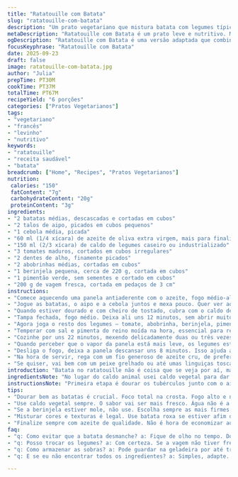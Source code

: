 ```yaml
---
title: "Ratatouille com Batata"
slug: "ratatouille-com-batata"
description: "Um prato vegetariano que mistura batata com legumes típicos da ratatouille. Sem glúten, sem laticínios, sem ovos e sem nozes. A textura da batata traz uma resistência interessante, diferente do clássico. O cozimento envolve dourar e em seguida cozinhar em caldo vegetal, garantindo um sabor bem integrado e textura agradável, levemente al dente. Ideal para quem quer um prato principal leve e nutritivo."
metaDescription: "Ratatouille com Batata é um prato leve e nutritivo. Mistura sabores da França com a textura da batata. Experimente!"
ogDescription: "Ratatouille com Batata é uma versão adaptada que combina legumes frescos com batatas. Uma delícia saborosa e saudável para o seu prato principal."
focusKeyphrase: "Ratatouille com Batata"
date: 2025-09-23
draft: false
image: ratatouille-com-batata.jpg
author: "Julia"
prepTime: PT30M
cookTime: PT37M
totalTime: PT67M
recipeYield: "6 porções"
categories: ["Pratos Vegetarianos"]
tags:
- "vegetariano"
- "francês"
- "levinho"
- "nutritivo"
keywords:
- "ratatouille"
- "receita saudável"
- "batata"
breadcrumb: ["Home", "Recipes", "Pratos Vegetarianos"]
nutrition: 
 calories: "150"
 fatContent: "7g"
 carbohydrateContent: "20g"
 proteinContent: "3g"
ingredients:
- "2 batatas médias, descascadas e cortadas em cubos"
- "2 talos de aipo, picados em cubos pequenos"
- "1 cebola média, picada"
- "60 ml (1/4 xícara) de azeite de oliva extra virgem, mais para finalizar"
- "150 ml (2/3 xícara) de caldo de legumes caseiro ou industrializado"
- "3 tomates maduros, cortados em cubos irregulares"
- "2 dentes de alho, finamente picados"
- "2 abobrinhas médias, cortadas em cubos"
- "1 berinjela pequena, cerca de 220 g, cortada em cubos"
- "1 pimentão verde, sem sementes e cortado em cubos"
- "200 g de vagem fresca, cortada em pedaços de 3 cm"
instructions:
- "Comece aquecendo uma panela antiaderente com o azeite, fogo médio-alto. É fundamental que a panela esteja quente para dourar as batatas sem deixar grudar."
- "Jogue as batatas, o aipo e a cebola juntos e mexa pouco. Quer ver aquela crostinha dourada na batata, não vá mexer feito louco."
- "Quando estiver dourado e com cheiro de tostado, cubra com o caldo de legumes. Esse líquido vai dar um boost de sabor e ajudar a cozinhar sem virar purê."
- "Tampa fechada, fogo médio. Deixa ali uns 12 minutos, sem abrir muito a panela, a batata começa a amolecer, mas não desmancha ainda."
- "Agora joga o resto dos legumes — tomate, abobrinha, berinjela, pimentão, vagem e o alho picado. Dá uma mexida leve para não quebrar os pedaços, só para distribuir o calor."
- "Temperar com sal e pimenta do reino moída na hora, essencial para ressaltar cada verdura. Mantém a tampa semi fechada para controlar a umidade."
- "Cozinhe por uns 22 minutos, mexendo delicadamente duas ou três vezes. Quer que fique firme, com os legumes ainda um pouco al dente. Berinjela não pode virar sopa, vagem tem que parecer crocante mas cozida."
- "Quando perceber que o vapor da panela está mais leve, os legumes estão brilhantes e a panela até faz um som mais seco, sinal que quase não tem mais líquido."
- "Desliga o fogo, deixa a panela descansar uns 8 minutos. Isso ajuda a acertar o ponto, o calor remanescente termina de cozinhar só o suficiente sem passar do ponto."
- "Na hora de servir, rega com um fio generoso de azeite cru, de preferência um bom azeite extra virgem com sabor frutado para dar um toque fresco e aromático."
- "Se quiser, vai bem com um peixe grelhado ou até umas linguiças toscanas, mas sozinho já se sustenta bem, pode apostar."
introduction: "Batata no ratatouille não é coisa que se veja por aí, mas insisto que vale a pena experimentar. A textura macia da batata equilibrada com a resistência dos legumes clássicos traz uma experiência diferente. Testei umas vezes e aprendi que o segredo está na etapa de dourar bem para criar sabor e evitar que a batata desmanche durante o cozimento. Cozinhar com caldo de legumes em vez de água traz uma profundidade. Também troquei o caldo de frango pelo vegetal para deixar tudo mais versátil e leve. Se quiser que fique mais rústico, pode usar batata roxa, dá uma cor massa pro prato. Mas o jogo é jogar com o tempo e observar textura na panela, não só relógio."
ingredientsNote: "No lugar do caldo animal usei caldo vegetal para dar um toque fresco e vegetariano. A batata deve estar cortada em cubos médios para não desmanchar rápido. Berinjela precisa ser firme ao toque, nem muito mole nem dura para não virar meleca. Se faltar algum vegetal, pode substituir a vagem por ervilha-torta. O pimentão verde pode ser substituído por vermelho, mas fique atento porque muda o nível de doçura. O azeite tem que ser de boa qualidade para ressaltar no final, não economize. Cebola e aipo são a base aromática, controlando a textura deles evita um caldo aguado no fim."
instructionsNote: "Primeira etapa é dourar os tubérculos junto com o aipo e a cebola para desenvolver sabor. Usar fogo médio-alto e evitar mexer exageradamente para formar crosta nas batatas. A adição do caldo cria vapor que amacia sem empapar. Os legumes são adicionados depois para não cozinharem demais, mantendo texturas variadas e interessantes na boca. Mexer delicadamente evita quebrar os pedaços, observa a cor e consistência. Desligar e deixar descansar na panela é crucial para o resultado final, o calor residual termina o cozimento na medida. Finalize sempre com azeite cru para um aroma fresco e brilho no prato."
tips:
- "Dourar bem as batatas é crucial. Foco total na crosta. Fogo alto e não mexer muito. Fui aprendendo, quanto mais você deixar elas quietinhas, melhor vai ser a textura. Sem pressa, paciência é tudo."
- "Use caldo vegetal sempre. O sabor vai ser mais fresco. Água não é a mesma coisa. Uma vez fiz com água e o prato perdeu toda a graça. O caldo traz profundidade e sabor. Se não tiver, faça um caseiro com restos de verduras."
- "Se a berinjela estiver mole, não use. Escolha sempre as mais firmes. Uma vez, peguei uma mole, virou um angu total. Ninguém quer isso. Fique de olho. A vagem, se estiver muito murcha, melhor substituir por ervilha-torta. Funciona bem também."
- "Misturar cores e texturas é legal. Use batata roxa se estiver afim de algo mais rústico. Fica bonito, aprecio o visual. Olhe as abobrinhas, devem estar brilhantes, frescas. Evite qualquer coisa amarelada ou murcha."
- "Finalize sempre com azeite de qualidade. Não é hora de economizar aqui. Um bom azeite extra virgem traz um aroma incrível e conversa bem com todos os legumes. Um fio na hora de servir muda tudo."
faq:
- "q: Como evitar que a batata desmanche? a: Fique de olho no tempo. Dourar primeiro e não deixar cozinhar demais. Batatas firmes sempre. Importante também é usar caldo ao invés de água."
- "q: Posso trocar os legumes? a: Com certeza. Se a vagem não tiver fresca, ervilha-torta funciona bem. Pimentão pode ser vermelho, traz doçura doce. Mas veja que isso altera o sabor final. Cuidado."
- "q: Como armazenar as sobras? a: Pode guardar na geladeira por até três dias. Armazene em recipiente fechado e evite deixá-las expostas. Se preferir, pode congelar. Mas vigor dá melhor se comer fresco."
- "q: E se eu não encontrar todos os ingredientes? a: Simples, adapte. Se a berinjela não estiver boa, use mais abobrinha. Se não tiver aipo, um pouco de cebola a mais. Cozinha é isso, criar com o que tem e o que tá fresco."

---
```

